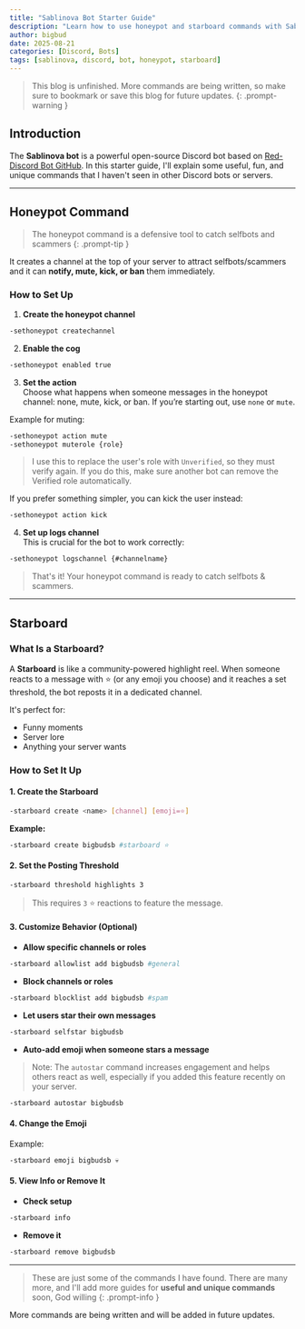 ```yaml
---
title: "Sablinova Bot Starter Guide"
description: "Learn how to use honeypot and starboard commands with Sablinova bot on Discord"
author: bigbud
date: 2025-08-21
categories: [Discord, Bots]
tags: [sablinova, discord, bot, honeypot, starboard]
---
```


> This blog is unfinished. More commands are being written, so make sure to bookmark or save this blog for future updates.
{: .prompt-warning }

## Introduction

The **Sablinova bot** is a powerful open-source Discord bot based on [Red-Discord Bot GitHub](https://github.com/Cog-Creators/Red-DiscordBot). In this starter guide, I'll explain some useful, fun, and unique commands that I haven't seen in other Discord bots or servers.

---

## Honeypot Command

> The honeypot command is a defensive tool to catch selfbots and scammers
{: .prompt-tip }

It creates a channel at the top of your server to attract selfbots/scammers and it can **notify, mute, kick, or ban** them immediately.

### How to Set Up

1. **Create the honeypot channel**

```bash
-sethoneypot createchannel
```

2. **Enable the cog**

```bash
-sethoneypot enabled true
```

3. **Set the action**\
   Choose what happens when someone messages in the honeypot channel: none, mute, kick, or ban. If you’re starting out, use `none` or `mute`.

Example for muting:

```bash
-sethoneypot action mute
-sethoneypot muterole {role}
```

> I use this to replace the user's role with `Unverified`, so they must verify again. If you do this, make sure another bot can remove the Verified role automatically.

If you prefer something simpler, you can kick the user instead:

```bash
-sethoneypot action kick
```

4. **Set up logs channel**\
   This is crucial for the bot to work correctly:

```bash
-sethoneypot logschannel {#channelname}
```

> That's it! Your honeypot command is ready to catch selfbots & scammers.

---

## Starboard

### What Is a Starboard?

A **Starboard** is like a community-powered highlight reel. When someone reacts to a message with ⭐ (or any emoji you choose) and it reaches a set threshold, the bot reposts it in a dedicated channel.

It's perfect for:

- Funny moments
- Server lore
- Anything your server wants

### How to Set It Up

#### 1. Create the Starboard

```bash
-starboard create <name> [channel] [emoji=⭐]
```

**Example:**

```bash
-starboard create bigbudsb #starboard ⭐
```

#### 2. Set the Posting Threshold

```bash
-starboard threshold highlights 3
```

> This requires `3` ⭐ reactions to feature the message.

#### 3. Customize Behavior (Optional)

- **Allow specific channels or roles**

```bash
-starboard allowlist add bigbudsb #general
```

- **Block channels or roles**

```bash
-starboard blocklist add bigbudsb #spam
```

- **Let users star their own messages**

```bash
-starboard selfstar bigbudsb
```

- **Auto-add emoji when someone stars a message**

> Note: The `autostar` command increases engagement and helps others react as well, especially if you added this feature recently on your server.

```bash
-starboard autostar bigbudsb
```

#### 4. Change the Emoji
Example:

```bash
-starboard emoji bigbudsb 💀
```

#### 5. View Info or Remove It

- **Check setup**

```bash
-starboard info
```

- **Remove it**

```bash
-starboard remove bigbudsb
```

---

> These are just some of the commands I have found. There are many more, and I'll add more guides for **useful and unique commands** soon, God willing 
{: .prompt-info }

More commands are being written and will be added in future updates.
